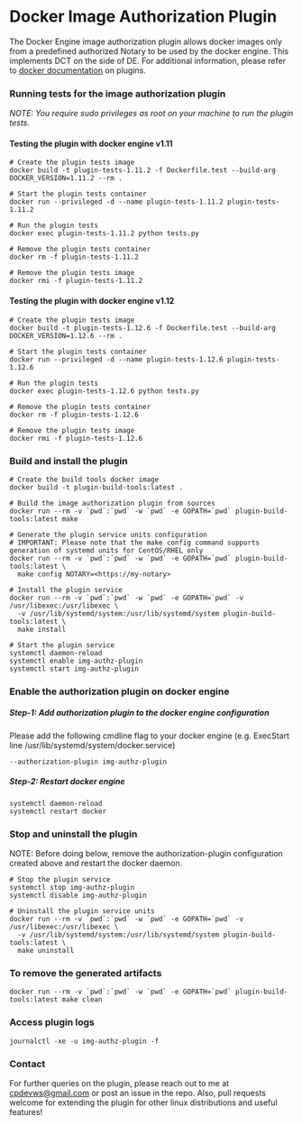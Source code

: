 # Docker Image Authorization Plugin

The Docker Engine image authorization plugin allows docker images only from a
predefined authorized Notary to be used by the docker engine. This implements
DCT on the side of DE. For additional information, please refer to [docker
documentation](https://docs.docker.com/engine/extend/) on plugins.


### Running tests for the image authorization plugin

_NOTE: You require *sudo privileges as root* on your machine to run the plugin tests._

#### Testing the plugin with docker engine v1.11
```
# Create the plugin tests image
docker build -t plugin-tests-1.11.2 -f Dockerfile.test --build-arg DOCKER_VERSION=1.11.2 --rm .

# Start the plugin tests container
docker run --privileged -d --name plugin-tests-1.11.2 plugin-tests-1.11.2

# Run the plugin tests
docker exec plugin-tests-1.11.2 python tests.py

# Remove the plugin tests container
docker rm -f plugin-tests-1.11.2

# Remove the plugin tests image
docker rmi -f plugin-tests-1.11.2
```

#### Testing the plugin with docker engine v1.12
```
# Create the plugin tests image
docker build -t plugin-tests-1.12.6 -f Dockerfile.test --build-arg DOCKER_VERSION=1.12.6 --rm .

# Start the plugin tests container
docker run --privileged -d --name plugin-tests-1.12.6 plugin-tests-1.12.6

# Run the plugin tests
docker exec plugin-tests-1.12.6 python tests.py

# Remove the plugin tests container
docker rm -f plugin-tests-1.12.6

# Remove the plugin tests image
docker rmi -f plugin-tests-1.12.6
```

### Build and install the plugin
```
# Create the build tools docker image
docker build -t plugin-build-tools:latest .

# Build the image authorization plugin from sources
docker run --rm -v `pwd`:`pwd` -w `pwd` -e GOPATH=`pwd` plugin-build-tools:latest make

# Generate the plugin service units configuration
# IMPORTANT: Please note that the make config command supports generation of systemd units for CentOS/RHEL only
docker run --rm -v `pwd`:`pwd` -w `pwd` -e GOPATH=`pwd` plugin-build-tools:latest \
  make config NOTARY=<https://my-notary>

# Install the plugin service
docker run --rm -v `pwd`:`pwd` -w `pwd` -e GOPATH=`pwd` -v /usr/libexec:/usr/libexec \
  -v /usr/lib/systemd/system:/usr/lib/systemd/system plugin-build-tools:latest \
  make install

# Start the plugin service
systemctl daemon-reload
systemctl enable img-authz-plugin
systemctl start img-authz-plugin
```

### Enable the authorization plugin on docker engine
##### Step-1: Add authorization plugin to the docker engine configuration
Please add the following cmdline flag to your docker engine (e.g. ExecStart line /usr/lib/systemd/system/docker.service)
```
--authorization-plugin img-authz-plugin
```
##### Step-2: Restart docker engine
```
systemctl daemon-reload
systemctl restart docker
```

### Stop and uninstall the plugin
NOTE: Before doing below, remove the authorization-plugin configuration created above and restart the docker daemon.
```
# Stop the plugin service
systemctl stop img-authz-plugin
systemctl disable img-authz-plugin

# Uninstall the plugin service units
docker run --rm -v `pwd`:`pwd` -w `pwd` -e GOPATH=`pwd` -v /usr/libexec:/usr/libexec \
  -v /usr/lib/systemd/system:/usr/lib/systemd/system plugin-build-tools:latest \
  make uninstall

```

### To remove the generated artifacts
```
docker run --rm -v `pwd`:`pwd` -w `pwd` -e GOPATH=`pwd` plugin-build-tools:latest make clean
```

### Access plugin logs
```
journalctl -xe -u img-authz-plugin -f
```

### Contact
For further queries on the plugin, please reach out to me at cpdevws@gmail.com
or post an issue in the repo. Also, pull requests welcome for extending the
plugin for other linux distributions and useful features!
